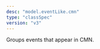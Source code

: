 ```yaml
---
desc: "model.eventLike.cmn"
type: "classSpec"
version: "v3"
---
```


Groups events that appear in CMN.